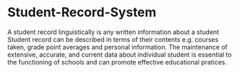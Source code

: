 # Student-Record-System
A student record linguistically is any written information about a student  Student record can be described in terms of their contents  e.g. courses taken, grade point averages and personal information. The maintenance of extensive, accurate, and current data about individual student is essential to the functioning of schools and can promote effective educational pratices.
